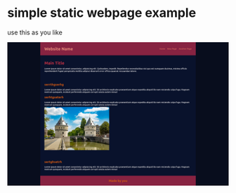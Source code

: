 # simple static webpage example

use this as you like

![Example of the site](https://github.com/DanteDeketele/simple-static-example/blob/main/img/example.png?raw=true)